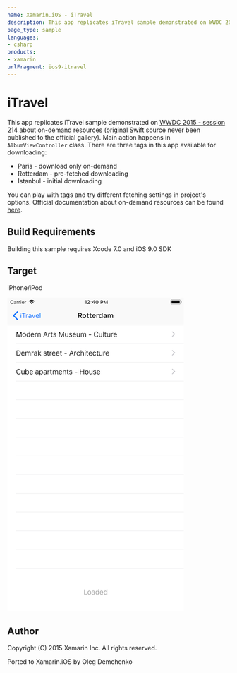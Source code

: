 ```yaml
---
name: Xamarin.iOS - iTravel
description: This app replicates iTravel sample demonstrated on WWDC 2015 - session 214 about on-demand resources (original Swift source never been published to...
page_type: sample
languages:
- csharp
products:
- xamarin
urlFragment: ios9-itravel
---
```

# iTravel

This app replicates iTravel sample demonstrated on [WWDC 2015 - session 214 ](https://developer.apple.com/videos/play/wwdc2015-214/) about on-demand resources (original Swift source never been published to the official gallery). Main action happens in `AlbumViewController` class. There are three tags in this app available for downloading:
* Paris - download only on-demand
* Rotterdam - pre-fetched downloading
* Istanbul - initial downloading

You can play with tags and try different fetching settings in project's options. Official documentation about on-demand resources can be found [here](https://developer.apple.com/library/ios/documentation/FileManagement/Conceptual/On_Demand_Resources_Guide/).

## Build Requirements

Building this sample requires Xcode 7.0 and iOS 9.0 SDK

## Target
iPhone/iPod

![iTravel application screenshot](Screenshots/screenshot-1.png "iTravel application screenshot")

## Author 

Copyright (C) 2015 Xamarin Inc. All rights reserved.

Ported to Xamarin.iOS by Oleg Demchenko